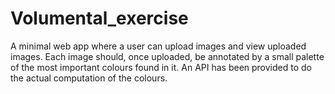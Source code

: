 # Volumental_exercise

A minimal web app where a user can upload images and view uploaded images. Each image should, once uploaded, be annotated by a small palette of the most important colours found in it. An API has been provided to do the actual computation of the colours.


